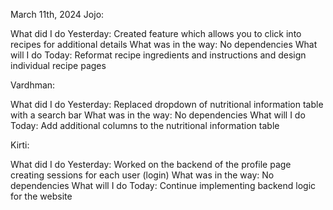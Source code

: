March 11th, 2024
Jojo:

What did I do Yesterday: Created feature which allows you to click into recipes for additional details
What was in the way: No dependencies
What will I do Today: Reformat recipe ingredients and instructions and design individual recipe pages

Vardhman:

What did I do Yesterday: Replaced dropdown of nutritional information table with a search bar
What was in the way: No dependencies
What will I do Today: Add additional columns to the nutritional information table

Kirti:

What did I do Yesterday: Worked on the backend of the profile page creating sessions for each user (login)
What was in the way: No dependencies
What will I do Today: Continue implementing backend logic for the website
